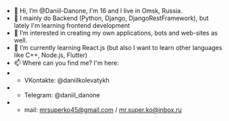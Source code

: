 - 👋 Hi, I’m @Daniil-Danone, I'm 16 and I live in Omsk, Russia.
- 🤔 I mainly do Backend (Python, Django, DjangoRestFramework), but lately I'm learning frontend development
- 👀 I’m interested in creating my own applications, bots and web-sites as well.
- 🌱 I’m currently learning React.js (but also I want to learn other languages like C++, Node.js, Flutter)
- 📫 Where can you find me? I'm here:
-   + VKontakte:  @daniilkolevatykh
-   + Telegram:   @daniil_danone
-   + mail: mrsuperko45@gmail.com / mr.super.ko@inbox.ru

<!---
Daniil-Danone/Daniil-Danone is a ✨ special ✨ repository because its `README.md` (this file) appears on your GitHub profile.
You can click the Preview link to take a look at your changes.
--->

